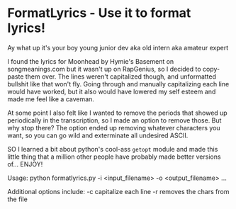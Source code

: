 # FormatLyrics - Use it to format lyrics!

Ay what up it's your boy young junior dev aka old intern aka amateur
expert

I found the lyrics for Moonhead by Hymie's Basement on songmeanings.com
but it wasn't up on RapGenius, so I decided to copy-paste them over. The
lines weren't capitalized though, and unformatted bullshit like that
won't fly. Going through and manually capitalizing each line would have
worked, but it also would have lowered my self esteem and made me feel
like a caveman.

At some point I also felt like I wanted to remove the periods that
showed up periodically in the transcription, so I made an option to
remove those. But why stop there? The option ended up removing whatever
characters you want, so you can go wild and exterminate all undesired
ASCII.

SO I learned a bit about python's cool-ass `getopt` module and made this
little thing that a million other people have probably made better
versions of... ENJOY!

Usage:
python formatlyrics.py -i <input_filename> -o <output_filename> ...

Additional options include:
-c             capitalize each line
-r <chars>     removes the chars from the file
